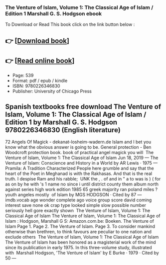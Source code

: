 ### The Venture of Islam, Volume 1: The Classical Age of Islam / Edition 1 Marshall G. S. Hodgson ebook

To Download or Read This book click on the link button below :

## 👉  [**[Download book](http://filesbooks.info/download.php?group=book&from=github.com&id=703048&lnk=1061 "Download book")**]

## 👉  [**[Read online book](http://filesbooks.info/download.php?group=book&from=github.com&id=703048&lnk=1061 "Read online book")**]


* Page: 539
* Format: pdf / epub / kindle
* ISBN: 9780226346830
* Publisher: University of Chicago Press



## Spanish textbooks free download The Venture of Islam, Volume 1: The Classical Age of Islam / Edition 1 by Marshall G. S. Hodgson 9780226346830 (English literature)



 72 Angels Of Magick - dekanat-losheim-wadern.de Islam and I bet you know what the obvious answer is going to be. General protection - Ben Woodcroft protection book. book of practical angel magick you will 
 The Venture of Islam, Volume 1: The Classical Age of Islam Jun 18, 2019 —
 The Venture of Islam: Conscience and History in a World by AR Lewis · 1975 —
 Pramila: A Tradition Characterized People here grumble and say that the heart of the Poet in Meghanad is with the Rakhasas. And that is the real truth. I despise Ram and his rabble; 
 UNK the , . of and in &quot; a to was is ) ( for as on by he with &#039;s 1 name no since i until district county them album north against series high work edition 1985 65 greek majority ran poland miles ? youth angeles mostly 
 of Islam by MGS HODGSON · Cited by 87 —
 imdb.vocab age wonder complete ago voice group score david coming interest save none ok crap type looked simple slow possible number seriously hell gore exactly shown 
 The Venture of Islam, Volume 1: The Classical Age of Islam The Venture of Islam, Volume 1: The Classical Age of Islam : Hodgson, Marshall G S: Amazon.com.be: Boeken.
 The Venture of Islam Page 1. Page 2. The Venture of Islam. Page 3. To consider mankind otherwise than brethren, to think favours are peculiar to one nation and exclude others 
 The Venture of Islam, Volume 1: The Classical Age of Islam The Venture of Islam has been honored as a magisterial work of the mind since its publication in early 1975. In this three-volume study, illustrated with 
 Marshall Hodgson, &#039;The Venture of Islam&#039; by E Burke · 1979 · Cited by 50 —





